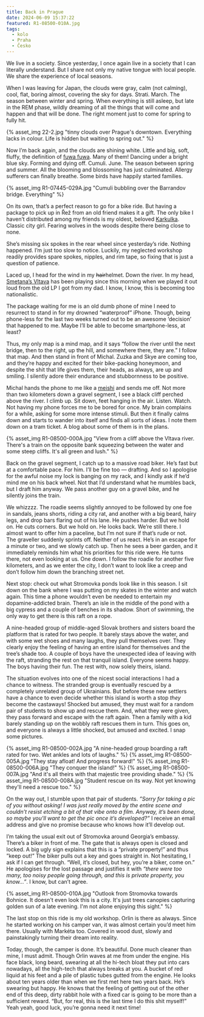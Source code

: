 ```yaml
---
title: Back in Prague
date: 2024-06-09 15:37:22
featured: R1-08500-010A.jpg
tags:
  - kolo
  - Praha
  - Česko
---
```


We live in a society. Since yesterday, I once again live in a society that I can literally understand. But I share not only my native tongue with local people. We share the experience of local seasons.

<!-- more -->

When I was leaving for Japan, the clouds were gray, calm (not calming), cool, flat, boring almost, covering the sky for days. Strati. March. The season between winter and spring. When everything is still asleep, but late in the REM phase, wildly dreaming of all the things that will come and happen and that will be done. The right moment just to come for spring to fully hit.

{% asset_img 22-2.jpg "tinny clouds over Prague's downtown. Everything lacks in colour. Life is hidden but waiting to spring out." %}

Now I’m back again, and the clouds are shining white. Little and big, soft, fluffy, the definition of [fuwa fuwa](https://www.nhk.or.jp/lesson/english/easytravel_j/s1_ep8.html). Many of them! Dancing under a bright blue sky. Forming and dying off. Cumuli. June. The season between spring and summer. All the blooming and blossoming has just culminated. Allergy sufferers can finally breathe. Some birds have happily started families.

{% asset_img R1-07445-029A.jpg "Cumuli bubbling over the Barrandov bridge. Everything" %}

On its own, that’s a perfect reason to go for a bike ride. But having a package to pick up in Řež from an old friend makes it a gift. The only bike I haven’t distributed among my friends is my oldest, beloved [Karkulka](/Z-fixky-mestak/). Classic city girl. Fearing wolves in the woods despite there being close to none.

She’s missing six spokes in the rear wheel since yesterday’s ride. Nothing happened. I’m just too slow to notice. Luckily, my neglected workshop readily provides spare spokes, nipples, and rim tape, so fixing that is just a question of patience.

Laced up, I head for the wind in my ~~hair~~helmet. Down the river. In my head, [Smetana’s Vltava](https://www.youtube.com/watch?v=3G4NKzmfC-Q&ab_channel=RichardBrittain) has been playing since this morning when we played it out loud from the old LP I got from my dad. I know, I know, this is becoming too nationalistic.

The package waiting for me is an old dumb phone of mine I need to resurrect to stand in for my drowned “waterproof” iPhone. Though, being phone-less for the last two weeks turned out to be an awesome ‘decision’ that happened to me. Maybe I’ll be able to become smartphone-less, at least?

Thus, my only map is a mind map, and it says “follow the river until the next bridge, then to the right, up the hill, and somewhere there, they are.” I follow that map. And then stand in front of Michal. Zuzka and Skye are coming too, and they’re happy and excited for their bike-packing honeymoon, and despite the shit that life gives them, their heads, as always, are up and smiling. I silently adore their endurance and stubbornness to be positive.

Michal hands the phone to me like a [meishi](https://en.wikipedia.org/wiki/Business_card#Japan) and sends me off. Not more than two kilometers down a gravel segment, I see a black cliff perched above the river. I climb up. Sit down, feet hanging in the air. Listen. Watch. Not having my phone forces me to be bored for once. My brain complains for a while, asking for some more intense stimuli. But then it finally calms down and starts to wander into itself and finds all sorts of ideas. I note them down on a tram ticket. A blog about some of them is in the plans.

{% asset_img R1-08500-000A.jpg "View from a cliff above the Vltava river. There's a train on the opposite bank squeezing between the water and some steep cliffs. It's all green and lush." %}

Back on the gravel segment, I catch up to a massive road biker. He’s fast but at a comfortable pace. For him. I’ll be fine too — drafting. And so I apologise for the awful noise my lock is banging on my rack, and I kindly ask if he’d mind me on his back wheel. Not that I’d understand what he mumbles back, but I draft him anyway. We pass another guy on a gravel bike, and he silently joins the train.

We whizzzz. The roadie seems slightly annoyed to be followed by one foe in sandals, jeans shorts, riding a city rat, and another with a big beard, hairy legs, and drop bars flaring out of his lane. He pushes harder. But we hold on. He cuts corners. But we hold on. He looks back. We’re still there. I almost want to offer him a paceline, but I’m not sure if that’s rude or not. The graveller suddenly sprints off. Neither of us react. He’s in an escape for a minute or two, and we slowly catch up. Then he sees a beer garden, and it immediately reminds him what his priorities for this ride were. He turns there, not even looking at us. One down. I follow the roadie for another five kilometers, and as we enter the city, I don’t want to look like a creep and don’t follow him down the branching street net.

Next stop: check out what Stromovka ponds look like in this season. I sit down on the bank where I was putting on my skates in the winter and watch again. This time a phone wouldn’t even be needed to entertain my dopamine-addicted brain. There’s an isle in the middle of the pond with a big cypress and a couple of benches in its shadow. Short of swimming, the only way to get there is this raft on a rope.

A nine-headed group of middle-aged Slovak brothers and sisters board the platform that is rated for two people. It barely stays above the water, and with some wet shoes and many laughs, they pull themselves over. They clearly enjoy the feeling of having an entire island for themselves and the tree’s shade too. A couple of boys have the unexpected idea of leaving with the raft, stranding the rest on that tranquil island. Everyone seems happy. The boys having their fun. The rest with, now solely theirs, island.

The situation evolves into one of the nicest social interactions I had a chance to witness. The stranded group is eventually rescued by a completely unrelated group of Ukrainians. But before these new settlers have a chance to even decide whether this island is worth a stop _they_ become the castaways! Shocked but amused, they must wait for a random pair of students to show up and rescue them. And, what they were given, they pass forward and escape with the raft again. Then a family with a kid barely standing up on the wobbly raft rescues them in turn. This goes on, and everyone is always a little shocked, but amused and excited. I snap some pictures.

{% asset_img R1-08500-002A.jpg "A nine-headed group boarding a raft rated for two. Wet ankles and lots of laughs." %}
{% asset_img R1-08500-005A.jpg "They stay afloat! And progress forward!" %}
{% asset_img R1-08500-006A.jpg "They conquer the island!" %}
{% asset_img R1-08500-007A.jpg "And it's all theirs with that majestic tree providing shade." %}
{% asset_img R1-08500-008A.jpg "Student rescue on its way. Not yet knowing they'll need a rescue too." %}

On the way out, I stumble upon that pair of students. _”Sorry for taking a pic of you without asking! I was just really moved by the entire scene and couldn’t resist etching a bit of that vibe onto a film. Anyway, it’s been done, so maybe you’ll want to get the pic once it’s developed?”_ I receive an email address and give no promise because who knows how it’ll develop out.

I’m taking the usual exit out of Stromovka around Georgia’s embassy. There’s a biker in front of me. The gate that is always open is closed and locked. A big ugly sign explains that this is a “private property!” and thus ”keep out!” The biker pulls out a key and goes straight in. Not hesitating, I ask if I can get through. “Well, it’s closed, but hey, you’re a biker, come on.” He apologises for the lost passage and justifies it with _“there were too many, too noisy people going through, and this is private property, you know…”_. I know, but can’t agree.

{% asset_img R1-08500-010A.jpg "Outlook from Stromovka towards Bohnice. It doesn't even look this is a city. It's just trees canopies capturing golden sun of a late evening. I'm not alone enjoying this sight." %}

The last stop on this ride is my old workshop. Orlin is there as always. Since he started working on his camper van, it was almost certain you’d meet him there. Usually with Markéta too. Covered in wood dust, slowly and painstakingly turning their dream into reality.

Today, though, the camper is done. It’s beautiful. Done much cleaner than mine, I must admit. Though Orlin waves at me from under the engine. His face black, long beard, swearing at all the hi-tech bloat they put into cars nowadays, all the high-tech that always breaks at you. A bucket of red liquid at his feet and a pile of plastic tubes gutted from the engine. He looks about ten years older than when we first met here two years back. He’s swearing but happy. He knows that the feeling of getting out of the other end of this deep, dirty rabbit hole with a fixed car is going to be more than a sufficient reward. “But, for real, this is the last time I do this shit myself!” Yeah yeah, good luck, you’re gonna need it next time!
